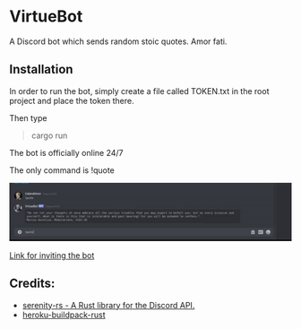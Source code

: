 # VirtueBot
A Discord bot which sends random stoic quotes. Amor fati. 

## Installation
In order to run the bot, simply create a file called TOKEN.txt in the root project and place the token there.

Then type 
> cargo run

The bot is officially online 24/7

The only command is !quote

![Demo](https://github.com/Calandrinon/VirtueBot/blob/master/res/demo.gif)

[Link for inviting the bot](https://discord.com/api/oauth2/authorize?client_id=758168022312681484&permissions=2048&scope=bot)

## Credits:
- [serenity-rs - A Rust library for the Discord API.](https://github.com/serenity-rs/serenity)
- [heroku-buildpack-rust](https://github.com/emk/heroku-buildpack-rust)